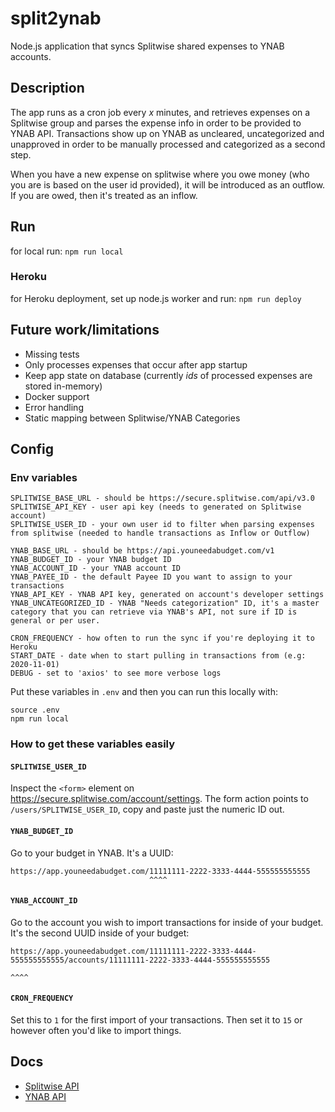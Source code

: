 # split2ynab

Node.js application that syncs Splitwise shared expenses to YNAB accounts.

## Description

The app runs as a cron job every _x_ minutes, and retrieves expenses on a Splitwise group and parses the expense info in order to be provided to YNAB API. Transactions show up on YNAB as uncleared, uncategorized and unapproved in order to be manually processed and categorized as a second step.

When you have a new expense on splitwise where you owe money (who you are is based on the user id provided), it will be introduced as an outflow. If you are owed, then it's treated as an inflow.

## Run

for local run: `npm run local`

### Heroku

for Heroku deployment, set up node.js worker and run: `npm run deploy`

## Future work/limitations

- Missing tests
- Only processes expenses that occur after app startup
- Keep app state on database (currently _ids_ of processed expenses are stored in-memory)
- Docker support
- Error handling
- Static mapping between Splitwise/YNAB Categories

## Config

### Env variables

```
SPLITWISE_BASE_URL - should be https://secure.splitwise.com/api/v3.0
SPLITWISE_API_KEY - user api key (needs to generated on Splitwise account)
SPLITWISE_USER_ID - your own user id to filter when parsing expenses from splitwise (needed to handle transactions as Inflow or Outflow)

YNAB_BASE_URL - should be https://api.youneedabudget.com/v1
YNAB_BUDGET_ID - your YNAB budget ID
YNAB_ACCOUNT_ID - your YNAB account ID
YNAB_PAYEE_ID - the default Payee ID you want to assign to your transactions
YNAB_API_KEY - YNAB API key, generated on account's developer settings
YNAB_UNCATEGORIZED_ID - YNAB "Needs categorization" ID, it's a master category that you can retrieve via YNAB's API, not sure if ID is general or per user.

CRON_FREQUENCY - how often to run the sync if you're deploying it to Heroku
START_DATE - date when to start pulling in transactions from (e.g: 2020-11-01)
DEBUG - set to 'axios' to see more verbose logs
```

Put these variables in `.env` and then you can run this locally with:

```
source .env
npm run local
```

### How to get these variables easily

#### `SPLITWISE_USER_ID`

Inspect the `<form>` element on https://secure.splitwise.com/account/settings. The form action points to `/users/SPLITWISE_USER_ID`, copy and paste just the numeric ID out.

#### `YNAB_BUDGET_ID`

Go to your budget in YNAB. It's a UUID:

```
https://app.youneedabudget.com/11111111-2222-3333-4444-555555555555
                               ^^^^
```

#### `YNAB_ACCOUNT_ID`

Go to the account you wish to import transactions for inside of your budget. It's the second UUID inside of your budget:

````
https://app.youneedabudget.com/11111111-2222-3333-4444-555555555555/accounts/11111111-2222-3333-4444-555555555555
                                                                             ^^^^
````

#### `CRON_FREQUENCY`

Set this to `1` for the first import of your transactions. Then set it to `15` or however often you'd like to import things.

## Docs

- [Splitwise API](https://dev.splitwise.com/#introduction)
- [YNAB API](https://api.youneedabudget.com/v1)
